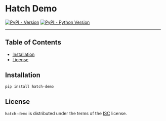 # Hatch Demo

[![PyPI - Version](https://img.shields.io/pypi/v/hatch-demo.svg)](https://pypi.org/project/hatch-demo)
[![PyPI - Python Version](https://img.shields.io/pypi/pyversions/hatch-demo.svg)](https://pypi.org/project/hatch-demo)

-----

## Table of Contents

- [Installation](#installation)
- [License](#license)

## Installation

```console
pip install hatch-demo
```

## License

`hatch-demo` is distributed under the terms of the [ISC](https://spdx.org/licenses/ISC.html) license.
